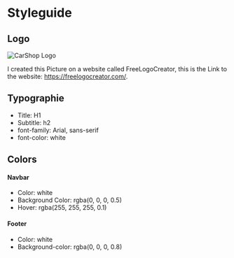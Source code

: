 # Styleguide

## Logo 
![CarShop Logo](https://github.com/Leona-istrefi/m293-Leona-Kristijan/assets/142780434/cc842f86-fe7b-40aa-9f9a-6c52e3ccd942)

I created this Picture on a website called FreeLogoCreator, this is the Link to the website:  https://freelogocreator.com/.

## Typographie 
<ul>
  <li> Title: H1</li>
  <li> Subtitle: h2</li>
  <li> font-family: Arial, sans-serif</li>
  <li> font-color: white </li>
</ul>

 ## Colors

#### Navbar

<ul> 
  <li> Color: white</li>
  <li> Background Color: rgba(0, 0, 0, 0.5)</li>
  <li> Hover: rgba(255, 255, 255, 0.1) </li>
</ul>
 
#### Footer 

<ul> 
  <li> Color: white</li>
  <li> Background-color: rgba(0, 0, 0, 0.8)</li>
</ul>
 




